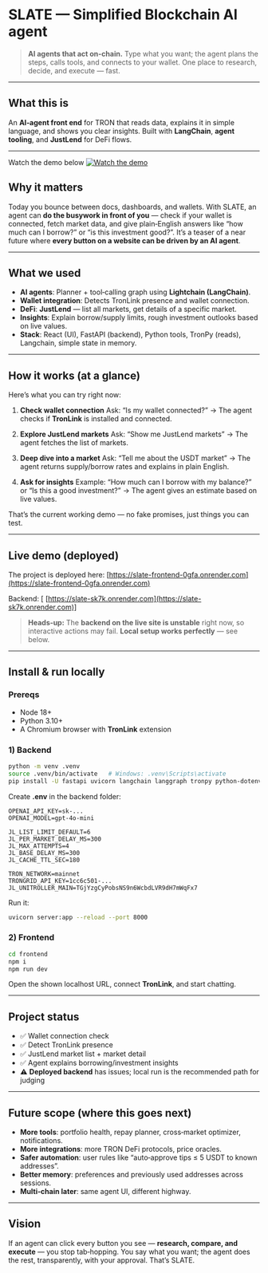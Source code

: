 # SLATE — Simplified Blockchain AI agent

> **AI agents that act on-chain.** Type what you want; the agent plans the steps, calls tools, and connects to your wallet. One place to research, decide, and execute — fast.

---

## What this is 

An **AI‑agent front end** for TRON that reads data, explains it in simple language, and shows you clear insights. Built with **LangChain**, **agent tooling**, and **JustLend** for DeFi flows.

---
Watch the demo below
[![Watch the demo](https://img.youtube.com/vi/1GjkSVrluDs/hqdefault.jpg)](https://www.youtube.com/watch?v=1GjkSVrluDs)
 

## Why it matters

Today you bounce between docs, dashboards, and wallets. With SLATE, an agent can **do the busywork in front of you** — check if your wallet is connected, fetch market data, and give plain‑English answers like “how much can I borrow?” or “is this investment good?”. It’s a teaser of a near future where **every button on a website can be driven by an AI agent**.

---

## What we used&#x20;

* **AI agents**: Planner + tool‑calling graph using **Lightchain (LangChain)**.
* **Wallet integration**: Detects TronLink presence and wallet connection.
* **DeFi**: **JustLend** — list all markets, get details of a specific market.
* **Insights**: Explain borrow/supply limits, rough investment outlooks based on live values.
* **Stack**: React (UI), FastAPI (backend), Python tools, TronPy (reads), Langchain, simple state in memory.

---

## How it works (at a glance)

Here’s what you can try right now:

1. **Check wallet connection**
   Ask: “Is my wallet connected?” → The agent checks if **TronLink** is installed and connected.

2. **Explore JustLend markets**
   Ask: “Show me JustLend markets” → The agent fetches the list of markets.

3. **Deep dive into a market**
   Ask: “Tell me about the USDT market” → The agent returns supply/borrow rates and explains in plain English.

4. **Ask for insights**
   Example: “How much can I borrow with my balance?” or “Is this a good investment?” → The agent gives an estimate based on live values.

That’s the current working demo — no fake promises, just things you can test.

---

## Live demo (deployed)

The project is deployed here: [https://slate-frontend-0gfa.onrender.com](https://slate-frontend-0gfa.onrender.com)

Backend: \[ [https://slate-sk7k.onrender.com](https://slate-sk7k.onrender.com)]

> **Heads‑up:** The **backend on the live site is unstable** right now, so interactive actions may fail. **Local setup works perfectly** — see below.

---

## Install & run locally

### Prereqs

* Node 18+
* Python 3.10+
* A Chromium browser with **TronLink** extension

### 1) Backend

```bash
python -m venv .venv
source .venv/bin/activate   # Windows: .venv\Scripts\activate
pip install -U fastapi uvicorn langchain langgraph tronpy python-dotenv
```

Create **.env** in the backend folder:

```dotenv
OPENAI_API_KEY=sk-...
OPENAI_MODEL=gpt-4o-mini

JL_LIST_LIMIT_DEFAULT=6
JL_PER_MARKET_DELAY_MS=300
JL_MAX_ATTEMPTS=4
JL_BASE_DELAY_MS=300
JL_CACHE_TTL_SEC=180

TRON_NETWORK=mainnet
TRONGRID_API_KEY=1cc6c501-...
JL_UNITROLLER_MAIN=TGjYzgCyPobsNS9n6WcbdLVR9dH7mWqFx7

```

Run it:

```bash
uvicorn server:app --reload --port 8000
```

### 2) Frontend

```bash
cd frontend
npm i
npm run dev
```

Open the shown localhost URL, connect **TronLink**, and start chatting.

---

## Project status

* ✅ Wallet connection check
* ✅ Detect TronLink presence
* ✅ JustLend market list + market detail
* ✅ Agent explains borrowing/investment insights
* ⚠️ **Deployed backend** has issues; local run is the recommended path for judging

---

## Future scope (where this goes next)

* **More tools**: portfolio health, repay planner, cross‑market optimizer, notifications.
* **More integrations**: more TRON DeFi protocols, price oracles.
* **Safer automation**: user rules like “auto‑approve tips ≤ 5 USDT to known addresses”.
* **Better memory**: preferences and previously used addresses across sessions.
* **Multi‑chain later**: same agent UI, different highway.

---

## Vision

If an agent can click every button you see — **research, compare, and execute** — you stop tab‑hopping. You say what you want; the agent does the rest, transparently, with your approval. That’s SLATE.
